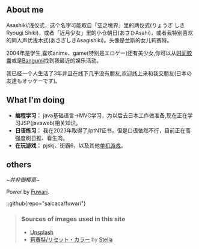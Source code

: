 ## About me 
 
Asashiki/浅仪式，这个名字可能取自「空之境界」里的两仪式(りょうぎ しきRyougi Shiki)，或者「近月少女」里的小仓朝日(あさひAsahi)，或者我特别喜欢的同人声优浅木式(あさぎしきAsagishiki)。头像是兰斯的女儿莉赛特。

2004年是学生,喜欢anime、game(特别是エロゲー)还有美少女,你可以从[时间胶囊](https://broadcastchannel-6h5.pages.dev/)或是[Bangumi](https://bangumi.tv/user/asashiki)找到我最近的娱乐活动。

我已经一个人生活了3年并且在线下几乎没有朋友,欢迎线上来和我交朋友(日本の友達もオッケーです)。


## What I'm doing

- **编程学习：** java基础语言->MVC学习，为以后去日本工作做准备,现在正在学习JSP(javaweb)相关知识。
- **日语练习：** 我在2023年取得了jlptN1证书，但是口语依然不行，目前正在高强度刷日推、看生肉。
- **在玩游戏：** pjskj、街霸6，以及其他[单机游戏](https://bangumi.tv/game/list/asashiki/do)。

## others

~_并非御樱禀_~

Power by [Fuwari](https://github.com/saicaca/fuwari).

::github{repo="saicaca/fuwari"}

> ### Sources of images used in this site
> - [Unsplash](https://unsplash.com/)
> - [莉赛特/リセット・カラー](https://www.pixiv.net/artworks/97956613) by [Stella](https://www.pixiv.net/users/31845779)


